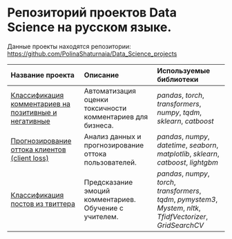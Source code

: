 # Репозиторий проектов Data Science на русском языке.

Данные проекты находятся репозитории: https://github.com/PolinaShaturnaia/Data_Science_projects

| Название проекта | Описание | Используемые библиотеки | 
| :---------------------- | :---------------------- | :---------------------- |
| [Классификация комментариев на позитивные и негативные](toxic-comments-with-BERT) | Автоматизация оценки токсичности комментариев для бизнеса. | *pandas*, *torch*, *transformers*, *numpy*, *tqdm*, *sklearn*, *catboost* |
| [Прогнозирование оттока клиентов (client loss)](predicting-customer-loss) | Анализ данных и прогнозирование оттока пользователей. | *pandas*, *numpy*, *datetime*, *seaborn*, *matplotlib*, *sklearn*, *catboost*, *lightgbm*|
| [Классификация постов из твиттера](categorize_posts_from_twitter) | Предсказание эмоций  комментариев. Обучение с учителем. | *pandas*, *numpy*, *torch*, *transformers*, *tqdm*, *pymystem3*, *Mystem*, *nltk*, *TfidfVectorizer*, *GridSearchCV*|
